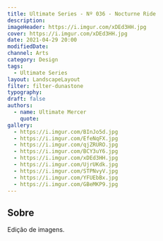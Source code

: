 ```yaml
---
title: Ultimate Series - Nº 036 - Nocturne Ride
description:
imageHeader: https://i.imgur.com/xDEd3HH.jpg
cover: https://i.imgur.com/xDEd3HH.jpg
date: 2021-04-29 20:00
modifiedDate:
channel: Arts
category: Design
tags:
  - Ultimate Series
layout: LandscapeLayout
filter: filter-dunastone
typography:
draft: false
authors:
  - name: Ultimate Mercer
    quote:
gallery:
  - https://i.imgur.com/BInJo5d.jpg
  - https://i.imgur.com/EfeNqFX.jpg
  - https://i.imgur.com/qjZRURO.jpg
  - https://i.imgur.com/BCY3uY6.jpg
  - https://i.imgur.com/xDEd3HH.jpg
  - https://i.imgur.com/UjrUKdk.jpg
  - https://i.imgur.com/STPNvyV.jpg
  - https://i.imgur.com/YFUEbBx.jpg
  - https://i.imgur.com/GBeMKP9.jpg
---
```


## Sobre

Edição de imagens.
